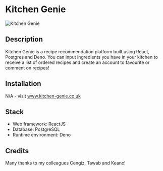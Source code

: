 # Kitchen Genie
![Kitchen Genie](https://user-images.githubusercontent.com/74607544/129787258-f08b700a-1756-4113-ab0a-03f3acff55f3.gif)

## Description
Kitchen Genie is a recipe recommendation platform built using React, Postgres and Deno. You can input ingredients you have in your kitchen to receive a list of ordered recipes and create an account to favourite or comment on recipes!

## Installation
N/A - visit www.kitchen-genie.co.uk

## Stack
- Web framework: ReactJS
- Database: PostgreSQL
- Runtime environment: Deno

## Credits
Many thanks to my colleagues Cengiz, Tawab and Keano!
